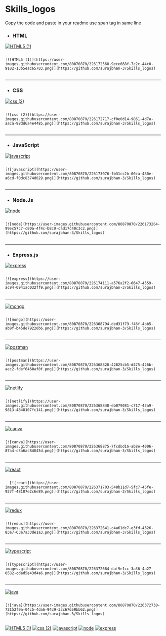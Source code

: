 # Skills_logos


  Copy the code and paste in your readme use span tag in same line



* ### HTML
[![HTML5 (1)](https://user-images.githubusercontent.com/80870870/226172568-9ece668f-7c2c-44c0-9102-13b5eac65703.png)](https://github.com/surajbhan-3/Skills_logos)
<pre>
<code>
[![HTML5 (1)](https://user-images.githubusercontent.com/80870870/226172568-9ece668f-7c2c-44c0-9102-13b5eac65703.png)](https://github.com/surajbhan-3/Skills_logos)
</code>
</pre>
<hr>

* ### CSS
[![css (2)](https://user-images.githubusercontent.com/80870870/226172717-cf0e0d14-9861-4d7a-aaca-98dd6a4e4485.png)](https://github.com/surajbhan-3/Skills_logos)

<pre>
<code>
[![css (2)](https://user-images.githubusercontent.com/80870870/226172717-cf0e0d14-9861-4d7a-aaca-98dd6a4e4485.png)](https://github.com/surajbhan-3/Skills_logos)
</code>
</pre>
<hr>


* ### JavaScript

[![javascript](https://user-images.githubusercontent.com/80870870/226173076-fb31cc2b-00ca-480e-a6cd-f0dc8374d029.png)](https://github.com/surajbhan-3/Skills_logos)

<pre>
<code>
[![javascript](https://user-images.githubusercontent.com/80870870/226173076-fb31cc2b-00ca-480e-a6cd-f0dc8374d029.png)](https://github.com/surajbhan-3/Skills_logos)
</code>
</pre>
<hr>


* ### Node.Js

[![node](https://user-images.githubusercontent.com/80870870/226173264-99ec57c7-c80a-4f4c-b8c0-cad17c40c3c2.png)](https://github.com/surajbhan-3/Skills_logos)

<pre>
<code>
[![node](https://user-images.githubusercontent.com/80870870/226173264-99ec57c7-c80a-4f4c-b8c0-cad17c40c3c2.png)](https://github.com/surajbhan-3/Skills_logos)
</code>
</pre>
<hr>

* ### Express.js
[![express](https://user-images.githubusercontent.com/80870870/226174111-a576a2f2-6647-4559-ac94-0941ac032ff9.png)](https://github.com/surajbhan-3/Skills_logos)


<pre>
<code>
[![express](https://user-images.githubusercontent.com/80870870/226174111-a576a2f2-6647-4559-ac94-0941ac032ff9.png)](https://github.com/surajbhan-3/Skills_logos)
</code>
</pre>
<hr>

[![mongo](https://user-images.githubusercontent.com/80870870/226368794-ded31f79-f46f-4bb5-ab9f-b45de79220b6.png)](https://github.com/surajbhan-3/Skills_logos)

<pre>
<code>
[![mongo](https://user-images.githubusercontent.com/80870870/226368794-ded31f79-f46f-4bb5-ab9f-b45de79220b6.png)](https://github.com/surajbhan-3/Skills_logos)
</code>
</pre>
<hr>


[![postman](https://user-images.githubusercontent.com/80870870/226368828-42825cb5-d475-426b-aec2-fdef6460af0f.png)](https://github.com/surajbhan-3/Skills_logos)
<pre>
<code>
[![postman](https://user-images.githubusercontent.com/80870870/226368828-42825cb5-d475-426b-aec2-fdef6460af0f.png)](https://github.com/surajbhan-3/Skills_logos)
</code>
</pre>
<hr>


[![netlify](https://user-images.githubusercontent.com/80870870/226368848-eb079081-c717-43a9-9813-4848107fc141.png)](https://github.com/surajbhan-3/Skills_logos)

<pre>
<code>
[![netlify](https://user-images.githubusercontent.com/80870870/226368848-eb079081-c717-43a9-9813-4848107fc141.png)](https://github.com/surajbhan-3/Skills_logos)
</code>
</pre>
<hr>

[![canva](https://user-images.githubusercontent.com/80870870/226368875-7fcdbd16-ab8e-4006-87a4-c3a6ac84845d.png)](https://github.com/surajbhan-3/Skills_logos)
<pre>
<code>
[![canva](https://user-images.githubusercontent.com/80870870/226368875-7fcdbd16-ab8e-4006-87a4-c3a6ac84845d.png)](https://github.com/surajbhan-3/Skills_logos)
</code>
</pre>
<hr>
  
[![react](https://user-images.githubusercontent.com/80870870/226371703-548b11d7-5fc7-45fe-927f-48187e2c6e89.png)](https://github.com/surajbhan-3/Skills_logos)
<pre>
<code>
  [![react](https://user-images.githubusercontent.com/80870870/226371703-548b11d7-5fc7-45fe-927f-48187e2c6e89.png)](https://github.com/surajbhan-3/Skills_logos)
</code>
</pre>
<hr>

[![redux](https://user-images.githubusercontent.com/80870870/226372641-c4a61dc7-e3fd-4326-83e7-63e7a33de1a3.png)](https://github.com/surajbhan-3/Skills_logos)
  
<pre>
<code>
[![redux](https://user-images.githubusercontent.com/80870870/226372641-c4a61dc7-e3fd-4326-83e7-63e7a33de1a3.png)](https://github.com/surajbhan-3/Skills_logos)
</code>
</pre>
<hr>

[![typescript](https://user-images.githubusercontent.com/80870870/226372684-daf9e1cc-3a36-4a27-8582-cdad5e43d4a6.png)](https://github.com/surajbhan-3/Skills_logos)
  
<pre>
<code>
[![typescript](https://user-images.githubusercontent.com/80870870/226372684-daf9e1cc-3a36-4a27-8582-cdad5e43d4a6.png)](https://github.com/surajbhan-3/Skills_logos)
</code>
</pre>
 <hr>


[![java](https://user-images.githubusercontent.com/80870870/226372738-72152f9a-04c5-4da6-9439-33c67659bb62.png)](https://github.com/surajbhan-3/Skills_logos)
  
<pre>
<code>
[![java](https://user-images.githubusercontent.com/80870870/226372738-72152f9a-04c5-4da6-9439-33c67659bb62.png)](https://github.com/surajbhan-3/Skills_logos)
</code>
</pre>



[![HTML5 (1)](https://user-images.githubusercontent.com/80870870/226172568-9ece668f-7c2c-44c0-9102-13b5eac65703.png)](https://github.com/surajbhan-3/Skills_logos) <span>[![css (2)](https://user-images.githubusercontent.com/80870870/226172717-cf0e0d14-9861-4d7a-aaca-98dd6a4e4485.png)](https://github.com/surajbhan-3/Skills_logos) <span> [![javascript](https://user-images.githubusercontent.com/80870870/226173076-fb31cc2b-00ca-480e-a6cd-f0dc8374d029.png)](https://github.com/surajbhan-3/Skills_logos) <span>[![node](https://user-images.githubusercontent.com/80870870/226173264-99ec57c7-c80a-4f4c-b8c0-cad17c40c3c2.png)](https://github.com/surajbhan-3/Skills_logos)<span> [![express](https://user-images.githubusercontent.com/80870870/226174111-a576a2f2-6647-4559-ac94-0941ac032ff9.png)](https://github.com/surajbhan-3/Skills_logos)

